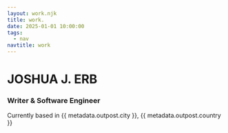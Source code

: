 ```yaml
---
layout: work.njk
title: work.
date: 2025-01-01 10:00:00
tags:
  - nav
navtitle: work
---
```


# JOSHUA J. ERB
### Writer & Software Engineer

Currently based in {{ metadata.outpost.city }}, {{ metadata.outpost.country }}
